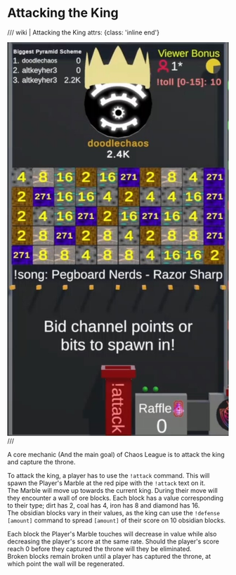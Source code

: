 # Attacking the King

/// wiki | Attacking the King
    attrs: {class: 'inline end'}

![attack](../assets/images/throne.jpg)
///

A core mechanic (And the main goal) of Chaos League is to attack the king and capture the throne.

To attack the king, a player has to use the `!attack` command. This will spawn the Player's Marble at the red pipe with the `!attack` text on it.  
The Marble will move up towards the current king. During their move will they encounter a wall of ore blocks. Each block has a value corresponding to their type; dirt has 2, coal has 4, iron has 8 and diamond has 16.  
The obsidian blocks vary in their values, as the king can use the `!defense [amount]` command to spread `[amount]` of their score on 10 obsidian blocks.

Each block the Player's Marble touches will decrease in value while also decreasing the player's score at the same rate. Should the player's score reach 0 before they captured the throne will they be eliminated.  
Broken blocks remain broken until a player has captured the throne, at which point the wall will be regenerated.